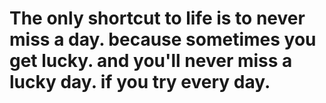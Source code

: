 # The only shortcut to life is to never miss a day. because sometimes you get lucky. and you'll never miss a lucky day. if you try every day.